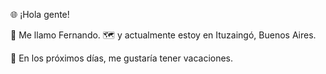 🌐 ¡Hola gente!

👋 Me llamo Fernando.
🗺️ y actualmente estoy en Ituzaingó, Buenos Aires.

📆 En los próximos días, me gustaría tener vacaciones.

